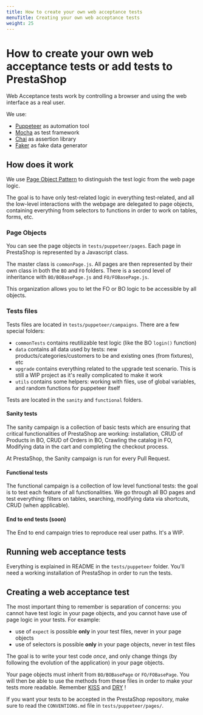 ```yaml
---
title: How to create your own web acceptance tests
menuTitle: Creating your own web acceptance tests
weight: 25
---
```


# How to create your own web acceptance tests or add tests to PrestaShop

Web Acceptance tests work by controlling a browser and using the web interface as a real user.

We use:
* [Puppeteer](https://github.com/puppeteer/puppeteer) as automation tool
* [Mocha](https://mochajs.org/) as test framework
* [Chai](https://www.chaijs.com/) as assertion library 
* [Faker](https://github.com/marak/Faker.js/) as fake data generator

## How does it work

We use [Page Object Pattern](https://martinfowler.com/bliki/PageObject.html) to distinguish the test logic from 
the web page logic.

The goal is to have only test-related logic in everything test-related, and all the low-level interactions with the 
webpage are delegated to page objects, containing everything from selectors to functions in order to work on 
tables, forms, etc.

### Page Objects

You can see the page objects in `tests/puppeteer/pages`. Each page in PrestaShop is represented by a Javascript class.

The master class is `commonPage.js`. All pages are then represented by their own class in both the `BO` and `FO`
 folders. There is a second level of inheritance with `BO/BOBasePage.js` and `FO/FOBasePage.js`.
 
This organization allows you to let the FO or BO logic to be accessible by all objects.

### Tests files

Tests files are located in `tests/puppeteer/campaigns`. There are a few special folders:
* `commonTests` contains reutilizable test logic (like the BO `login()` function)
* `data` contains all data used by tests: new products/categories/customers to be and existing ones (from fixtures), etc
* `upgrade` contains everything related to the upgrade test scenario. This is still a WIP project as it's really
 complicated to make it work
* `utils` contains some helpers: working with files, use of global variables, and random functions for puppeteer itself

Tests are located in the `sanity` and `functional` folders.

#### Sanity tests

The sanity campaign is a collection of basic tests which are ensuring that critical functionalities of PrestaShop are 
working: 
installation, CRUD of Products in BO, CRUD of Orders in BO, Crawling the catalog in FO, Modifying data in the cart and 
completing the checkout process.

At PrestaShop, the Sanity campaign is run for every Pull Request.

#### Functional tests

The functional campaign is a collection of low level functional tests: the goal is to test each feature of all 
functionalities. We go through all BO pages and test everything: filters on tables, searching, modifying data via 
shortcuts, CRUD (when applicable). 

#### End to end tests (soon)

The End to end campaign tries to reproduce real user paths. It's a WIP.


## Running web acceptance tests

Everything is explained in README in the `tests/puppeteer` folder. 
You'll need a working installation of PrestaShop in order to run the tests.

## Creating a web acceptance test

The most important thing to remember is separation of concerns: you cannot have test logic in your 
page objects, and you cannot have use of page logic in your tests.
For example: 
* use of `expect` is possible **only** in your test files, never in your page objects
* use of selectors is possible **only** in your page objects, never in test files 

The goal is to write your test code *once*, and only change things (by following the evolution of the application) in 
your page objects.

Your page objects must inherit from `BO/BOBasePage` or `FO/FOBasePage`. You will then be able to use the methods from 
these files in order to make your tests more readable. Remember [KISS](https://en.wikipedia.org/wiki/KISS_principle) 
and [DRY](https://en.wikipedia.org/wiki/Don%27t_repeat_yourself) !

If you want your tests to be accepted in the PrestaShop repository, make sure to read the `CONVENTIONS.md` file in 
`tests/puppeteer/pages/`.
